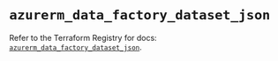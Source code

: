 # `azurerm_data_factory_dataset_json`

Refer to the Terraform Registry for docs: [`azurerm_data_factory_dataset_json`](https://registry.terraform.io/providers/hashicorp/azurerm/4.12.0/docs/resources/data_factory_dataset_json).
